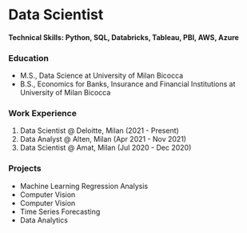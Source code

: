 # Data Scientist 

#### Technical Skills: Python, SQL, Databricks, Tableau, PBI, AWS, Azure

### Education
- M.S., Data Science at University of Milan Bicocca
- B.S., Economics for Banks, Insurance and Financial Institutions at University of Milan Bicocca

### Work Experience
1. Data Scientist @ Deloitte, Milan (2021 - Present)
2. Data Analyst @ Alten, Milan (Apr 2021 - Nov 2021)
3. Data Scientist @ Amat, Milan (Jul 2020 -  Dec 2020)

### Projects
* Machine Learning Regression Analysis 
* Computer Vision 
* Computer Vision
* Time Series Forecasting
* Data Analytics 
